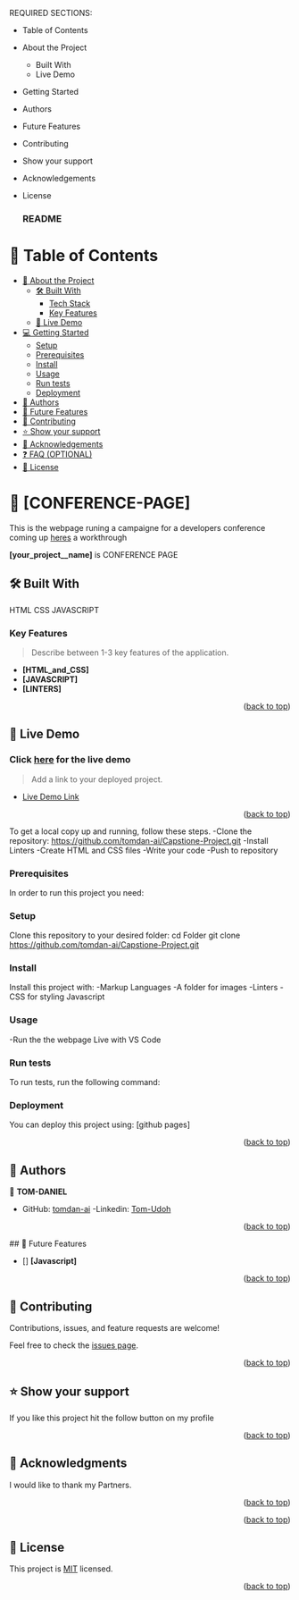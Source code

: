 <a name="readme-top"></a>

REQUIRED SECTIONS:
- Table of Contents
- About the Project
  - Built With
  - Live Demo
- Getting Started
- Authors
- Future Features
- Contributing
- Show your support
- Acknowledgements
- License

  <h3><b>README</b></h3>

</div>

<!-- TABLE OF CONTENTS -->

# 📗 Table of Contents

- [📖 About the Project](#about-project)
  - [🛠 Built With](#built-with)
    - [Tech Stack](#tech-stack)
    - [Key Features](#key-features)
  - [🚀 Live Demo](#live-demo)
- [💻 Getting Started](#getting-started)
  - [Setup](#setup)
  - [Prerequisites](#prerequisites)
  - [Install](#install)
  - [Usage](#usage)
  - [Run tests](#run-tests)
  - [Deployment](#triangular_flag_on_post-deployment)
- [👥 Authors](#authors)
- [🔭 Future Features](#future-features)
- [🤝 Contributing](#contributing)
- [⭐️ Show your support](#support)
- [🙏 Acknowledgements](#acknowledgements)
- [❓ FAQ (OPTIONAL)](#faq)
- [📝 License](#license)

<!-- PROJECT DESCRIPTION -->

# 📖 [CONFERENCE-PAGE] <a name="about-project"></a>
<p>This is the webpage runing a campaigne for a developers conference coming up <a href="https://www.loom.com/share/76a3bfdeabaf40169fecb6fe5a9545cc">heres</a> a workthrough</p>

**[your_project__name]** is CONFERENCE PAGE

## 🛠 Built With <a name="built-with"></a>
HTML
CSS
JAVASCRIPT

<!-- Features -->

### Key Features <a name="key-features"></a>

> Describe between 1-3 key features of the application.

- **[HTML_and_CSS]**
- **[JAVASCRIPT]**
- **[LINTERS]**

<p align="right">(<a href="#readme-top">back to top</a>)</p>

<!-- LIVE DEMO -->


## 🚀 Live Demo <a name="https://tomdan-ai.github.io/Capstione-Project/index.html"></a>
### <p>Click <a href="https://tomdan-ai.github.io/Capstione-Project/index.html">here</a> for the live demo</p>


> Add a link to your deployed project.

- [Live Demo Link](https://google.com)

<p align="right">(<a href="#readme-top">back to top</a>)</p>


To get a local copy up and running, follow these steps.
-Clone the repository: https://github.com/tomdan-ai/Capstione-Project.git
-Install Linters
-Create HTML and CSS files
-Write your code
-Push to repository

### Prerequisites

In order to run this project you need:
 

### Setup

Clone this repository to your desired folder:
cd Folder
git clone https://github.com/tomdan-ai/Capstione-Project.git

### Install

Install this project with:
-Markup Languages
-A folder for images
-Linters
-CSS for styling
Javascript

### Usage
-Run the the webpage Live with VS Code 

### Run tests

To run tests, run the following command:

### Deployment

You can deploy this project using: [github pages]


<p align="right">(<a href="#readme-top">back to top</a>)</p>


## 👥 Authors <a name="authors"></a>


👤 **TOM-DANIEL**

- GitHub: [tomdan-ai](https://github.com/tomdan-ai)
-Linkedin: [Tom-Udoh](https://www.linkedin.com/in/tom-udoh-a89046256/)


<p align="right">(<a href="#readme-top">back to top</a>)</p>
## 🔭 Future Features <a name="future-features"></a>


- [] **[Javascript]**
<p align="right">(<a href="#readme-top">back to top</a>)</p>


## 🤝 Contributing <a name="contributing"></a>

Contributions, issues, and feature requests are welcome!

Feel free to check the [issues page](../../issues/).

<p align="right">(<a href="#readme-top">back to top</a>)</p>


## ⭐️ Show your support <a name="support"></a>

If you like this project hit the follow button on my profile

<p align="right">(<a href="#readme-top">back to top</a>)</p>

## 🙏 Acknowledgments <a name="acknowledgements"></a>


I would like to thank my Partners.

<p align="right">(<a href="#readme-top">back to top</a>)</p>


<p align="right">(<a href="#readme-top">back to top</a>)</p>

## 📝 License <a name="license"></a>

This project is [MIT](./LICENSE.md) licensed.

<p align="right">(<a href="#readme-top">back to top</a>)</p>